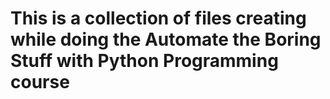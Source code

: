 # This is a collection of files creating while doing the Automate the Boring Stuff with Python Programming course